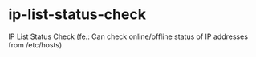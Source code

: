 # ip-list-status-check
IP List Status Check (fe.: Can check online/offline status of IP addresses from /etc/hosts)
